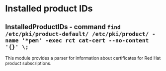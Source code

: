 Installed product IDs
=====================

InstalledProductIDs - command ``find /etc/pki/product-default/ /etc/pki/product/ -name '*pem' -exec rct cat-cert --no-content '{}' \;``
---------------------------------------------------------------------------------------------------------------------------------------

This module provides a parser for information about certificates for
Red Hat product subscriptions.